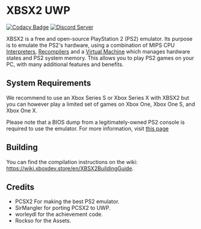 # XBSX2 UWP

[![Codacy Badge](https://app.codacy.com/project/badge/Grade/1f7c0d75fec74d6daa6adb084e5b4f71)](https://app.codacy.com/gh/EmulationCollective/XBSX2/dashboard?utm_source=github.com&utm_medium=referral&utm_content=EmulationCollective/XBSX2&utm_campaign=Badge_Grade)
[![Discord Server](https://img.shields.io/discord/1007582798598647889?color=%235CA8FA&label=Emulation%20Collective&logo=discord&logoColor=white)]([https://discord.com/invite/emulation-collective-1007582798598647889](https://discord.gg/emulation-collective-1007582798598647889))

XBSX2 is a free and open-source PlayStation 2 (PS2) emulator. Its purpose is to emulate the PS2's hardware, using a combination of MIPS CPU [Interpreters](<https://en.wikipedia.org/wiki/Interpreter_(computing)>), [Recompilers](https://en.wikipedia.org/wiki/Dynamic_recompilation) and a [Virtual Machine](https://en.wikipedia.org/wiki/Virtual_machine) which manages hardware states and PS2 system memory. This allows you to play PS2 games on your PC, with many additional features and benefits.

## System Requirements

We recommend to use an Xbox Series S or Xbox Series X with XBSX2 but you can however play a limited set of games on Xbox One, Xbox One S, and Xbox One X.

Please note that a BIOS dump from a legitimately-owned PS2 console is required to use the emulator. For more information, visit [this page](https://pcsx2.net/docs/setup/gather/#how-to-dump-your-ps2-bios)

## Building

You can find the compilation instructions on the wiki: https://wiki.xboxdev.store/en/XBSX2BuildingGuide.

## Credits

* PCSX2 For making the best PS2 emulator.
* SirMangler for porting PCSX2 to UWP.
* worleydl for the achievement code.
* Rockso for the Assets.
